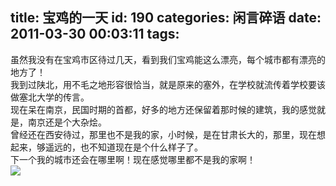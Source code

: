 title: 宝鸡的一天
id: 190
categories: 闲言碎语
date: 2011-03-30 00:03:11
tags:
---

虽然我没有在宝鸡市区待过几天，看到我们宝鸡能这么漂亮，每个城市都有漂亮的地方了！
</br>我到过陕北，用不毛之地形容很恰当，就是原来的塞外，在学校就流传着学校要该做塞北大学的传言。
</br>现在呆在南京，民国时期的首都，好多的地方还保留着那时候的建筑，我的感觉就是，南京还是个大杂烩。
</br>曾经还在西安待过，那里也不是我的家，小时候，是在甘肃长大的，那里，现在想起来，够遥远的，也不知道现在是个什么样子了。
</br>下一个我的城市还会在哪里啊！现在感觉哪里都不是我的家啊！
</br>[![](http://m2.img.libdd.com/farm3/174/CA8AA0A8C4DD2BF56EC8AE21C1E10FAE_200_80.PNG)</img>](http://player.youku.com/player.php/sid/XMjUyNzA2NDAw/v.swf)
</br>&nbsp;
